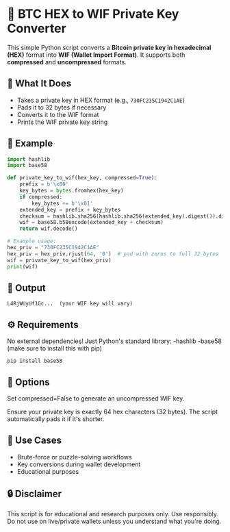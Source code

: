 # 🔐 BTC HEX to WIF Private Key Converter

This simple Python script converts a **Bitcoin private key in hexadecimal (HEX)** format into **WIF (Wallet Import Format)**. It supports both **compressed** and **uncompressed** formats.

## 📜 What It Does

- Takes a private key in HEX format (e.g., `730FC235C1942C1AE`)
- Pads it to 32 bytes if necessary
- Converts it to the WIF format
- Prints the WIF private key string

## 🧪 Example

```python
import hashlib
import base58

def private_key_to_wif(hex_key, compressed=True):
    prefix = b'\x80'
    key_bytes = bytes.fromhex(hex_key)
    if compressed:
        key_bytes += b'\x01'
    extended_key = prefix + key_bytes
    checksum = hashlib.sha256(hashlib.sha256(extended_key).digest()).digest()[:4]
    wif = base58.b58encode(extended_key + checksum)
    return wif.decode()

# Example usage:
hex_priv = "730FC235C1942C1AE"
hex_priv = hex_priv.rjust(64, '0')  # pad with zeros to full 32 bytes
wif = private_key_to_wif(hex_priv)
print(wif)
```

## 🧾 Output
```
L4RjWUyUf1Gc...  (your WIF key will vary)
```

## ⚙️ Requirements
No external dependencies! Just Python's standard library:
-hashlib
-base58 (make sure to install this with pip)

```
pip install base58
```
## 🔧 Options
Set compressed=False to generate an uncompressed WIF key.

Ensure your private key is exactly 64 hex characters (32 bytes). The script automatically pads it if it's shorter.

## 📂 Use Cases
- Brute-force or puzzle-solving workflows
- Key conversions during wallet development
- Educational purposes

## 🔒 Disclaimer
This script is for educational and research purposes only. Use responsibly. Do not use on live/private wallets unless you understand what you're doing.

